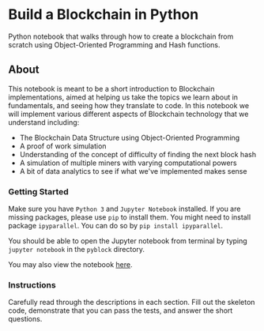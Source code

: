 # Build a Blockchain in Python

Python notebook that walks through how to create a blockchain from scratch using Object-Oriented Programming and Hash functions.

## About

This notebook is meant to be a short introduction to Blockchain implementations, aimed at helping us take the topics we learn about in fundamentals, and seeing how they translate to code.
In this notebook we will implement various different aspects of Blockchain technology that we understand including:

- The Blockchain Data Structure using Object-Oriented Programming
- A proof of work simulation
- Understanding of the concept of difficulty of finding the next block hash
- A simulation of multiple miners with varying computational powers
- A bit of data analytics to see if what we've implemented makes sense

### Getting Started

Make sure you have `Python 3` and `Jupyter Notebook` installed.
If you are missing packages, please use `pip` to install them.
You might need to install package `ipyparallel`.
You can do so by `pip install ipyparallel`.

You should be able to open the Jupyter notebook from terminal by typing `jupyter notebook` in the `pyblock` directory.

You may also view the notebook [here](https://nbviewer.jupyter.org/github/relab/interview/blob/main/pyblock/pyblock.ipynb).

### Instructions

Carefully read through the descriptions in each section.
Fill out the skeleton code, demonstrate that you can pass the tests, and answer the short questions.
